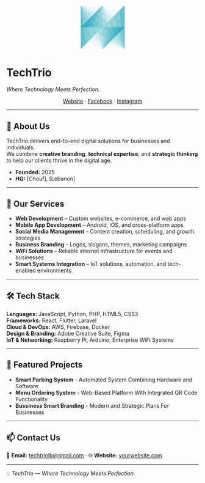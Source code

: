 <!--
Save this as README.md in a repo named exactly your GitHub username to make it your GitHub profile.
-->

<p align="center">
  <!-- Optional: Insert your logo -->
 <img src="https://github.com/TechTrio-lb/TechTrio-lb/blob/main/logo-transparent.png" alt="TechTrio Logo" width="120" /> 
  <h1>TechTrio</h1>
  <em>Where Technology Meets Perfection.</em>
</p>

<p align="center">
  <a href="#">Website</a> ·
  <a href="https://www.facebook.com/share/1C2cu5JSkS/?mibextid=wwXIfr">Facebook</a> ·
  <a href="https://www.instagram.com/techtrio.lb?igsh=eXh0c3BteWFnZTZ5">Instagram</a>
</p>

---

## 👋 About Us
TechTrio delivers end-to-end digital solutions for businesses and individuals.  
We combine **creative branding**, **technical expertise**, and **strategic thinking** to help our clients thrive in the digital age.

- **Founded:** 2025  
- **HQ:** [Chouf], [Lebanon]  

---

## 🧩 Our Services
- **Web Development** – Custom websites, e-commerce, and web apps  
- **Mobile App Development** – Android, iOS, and cross-platform apps  
- **Social Media Management** – Content creation, scheduling, and growth strategies  
- **Business Branding** – Logos, slogans, themes, marketing campaigns  
- **WiFi Solutions** – Reliable internet infrastructure for events and businesses  
- **Smart Systems Integration** – IoT solutions, automation, and tech-enabled environments  

---

## 🛠️ Tech Stack
**Languages:** JavaScript, Python, PHP, HTML5, CSS3  
**Frameworks:** React, Flutter, Laravel  
**Cloud & DevOps:** AWS, Firebase, Docker  
**Design & Branding:** Adobe Creative Suite, Figma  
**IoT & Networking:** Raspberry Pi, Arduino, Enterprise WiFi Systems  

---

## 🚀 Featured Projects

- **Smart Parking System** - Automated System Combining Hardware and Software
- **Menu Ordering System** - Web-Based Platform With Integrated QR Code Functionality
- **Bussiness Smart Branding** - Modern and Strategic Plans For Businesses

---

## 📫 Contact Us
📧 **Email:** techtriolb@gmail.com · 
🌐 **Website:** [yourwebsite.com](https://yourwebsite.com)  


---

💡 *TechTrio — Where Technology Meets Perfection.*
